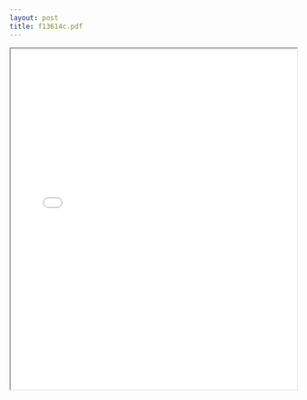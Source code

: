 ```yaml
---
layout: post
title: f13614c.pdf
---
```


<div class="pdf-container">
<iframe src="/irs.ea/assets/pdfs/f13614c.pdf" height="600" width="100%" allowFullScreen="true"></iframe>
</div>


